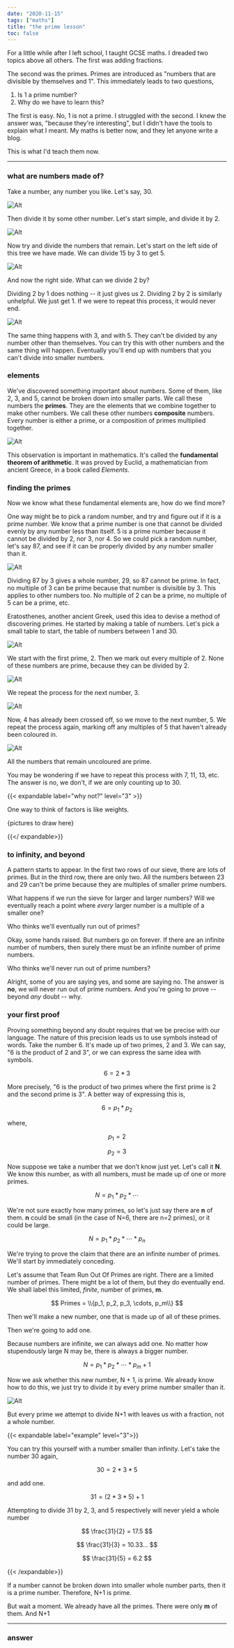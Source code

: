 ```yaml
---
date: "2020-11-15"
tags: ["maths"]
title: "the prime lesson"
toc: false
---
```


For a little while after I left school, I taught GCSE maths. I dreaded two topics above all others. The first was adding fractions. 

The second was the primes.  Primes are introduced as "numbers that are divisible by themselves and 1". This immediately leads to two questions,

1. Is 1 a prime number? 
2. Why do we have to learn this?

The first is easy. No, 1 is not a prime. I struggled with the second. I knew the answer was, "because they're interesting", but I didn't have the tools to explain what I meant. My maths is better now, and they let anyone write a blog.



This is what I'd teach them now.

---

### what are numbers made of?

Take a number, any number you like. Let's say, 30.

![Alt](/pictures/primes/prime_factor_tree_start.png#center)

Then divide it by some other number. Let's start simple, and divide it by 2.

![Alt](/pictures/primes/prime_factor_tree_begin.png#center)

Now try and divide the numbers that remain. Let's start on the left side of this tree we have made.  We can divide 15 by 3 to get 5.

![Alt](/pictures/primes/prime_factor_tree_middle.png#center)

And now the right side. What can we divide 2 by?

Dividing 2 by 1 does nothing -- it just gives us 2. Dividing 2 by 2 is similarly unhelpful. We just get 1. If we were to repeat this process, it would never end. 

![Alt](/pictures/primes/prime_factor_tree_ohno.png#center)

The same thing happens with 3, and with 5. They can't be divided by any number other than themselves. You can try this with other numbers and the same thing will happen. Eventually you'll end up with numbers that you can't divide into smaller numbers.



### elements

We've discovered something important about numbers. Some of them, like 2, 3, and 5, cannot be broken down into smaller parts. We call these numbers the **primes**. They are the elements that we combine together to make other numbers. We call these other numbers **composite** numbers. Every number is either a prime, or a composition of primes multiplied together. 

![Alt](/pictures/primes/composite_primes.png#center)

This observation is important in mathematics. It's called the **fundamental theorem of arithmetic**. It was proved by Euclid, a mathematician from ancient Greece, in a book called *Elements*.



### finding the primes

Now we know what these fundamental elements are, how do we find more?

One way might be to pick a random number, and try and figure out if it is a prime number. We know that a prime number is one that cannot be divided evenly by any number less than itself. 5 is a prime number because it cannot be divided by 2, nor 3, nor 4. So we could pick a random number, let's say 87, and see if it can be properly divided by any number smaller than it.

![Alt](/pictures/primes/prime_finding_division.png#center)

Dividing 87 by 3 gives a whole number, 29, so 87 cannot be prime. In fact, no multiple of 3 can be prime because that number is divisible by 3. This applies to other numbers too. No multiple of 2 can be a prime, no multiple of 5 can be a prime, etc. 

Eratosthenes, another ancient Greek, used this idea to devise a method of discovering primes. He started by making a table of numbers. Let's pick a small table to start, the table of numbers between 1 and 30.

![Alt](/pictures/primes/erastothenes_base.png#center)

We start with the first prime, 2. Then we mark out every multiple of 2. None of these numbers are prime, because they can be divided by 2. 

![Alt](/pictures/primes/erastothenes_twos.png#center)

We repeat the process for the next number, 3. 

![Alt](/pictures/primes/erastothenes_threes.png#center)

Now, 4 has already been crossed off, so we move to the next number, 5. We repeat the process again, marking off any multiples of 5 that haven't already been coloured in.

![Alt](/pictures/primes/erastothenes_fives.png#center)

All the numbers that remain uncoloured are prime. 

You may be wondering if we have to repeat this process with 7, 11, 13, etc. The answer is no, we don't, if we are only counting up to 30. 

{{< expandable label="why not?" level="3" >}}

One way to think of factors is like weights.

{pictures to draw here}



{{</ expandable>}}

### to infinity, and beyond

A pattern starts to appear. In the first two rows of our sieve, there are lots of primes. But in the third row, there are only two. All the numbers between 23 and 29 can't be prime because they are multiples of smaller prime numbers. 

What happens if we run the sieve for larger and larger numbers? Will we eventually reach a point where _every_ larger number is a multiple of a smaller one? 

Who thinks we'll eventually run out of primes?

Okay, some hands raised. But numbers go on forever. If there are an infinite number of numbers, then surely there must be an infinite number of prime numbers. 

Who thinks we'll never run out of prime numbers? 

Alright, some of you are saying yes, and some are saying no. The answer is **no**, we will never run out of prime numbers. And you're going to prove -- beyond _any_ doubt -- why.



### your first proof

Proving something beyond any doubt requires that we be precise with our language. The nature of this precision leads us to use symbols instead of words. Take the number 6. It's made up of two primes, 2 and 3.  We can say, "6 is the product of 2 and 3", or we can express the same idea with symbols.

$$ 6 = 2 * 3 $$

More precisely, "6 is the product of two primes where the first prime is 2 and the second prime is 3". A better way of expressing this is,

$$ 6 = p_1 * p_2 $$

where,

$$ p_1 = 2 $$

$$ p_2 = 3 $$

Now suppose we take a number that we don't know just yet. Let's call it **N**. We know this number, as with all numbers, must be made up of one or more primes. 

$$ N = p_1 * p_2 * \cdots $$ 

We're not sure exactly how many primes, so let's just say there are **n** of them. **n** could be small (in the case of N=6, there are n=2 primes), or it could be large.

$$ N = p_1 * p_2 * \cdots * p_n $$

We're trying to prove the claim that there are an infinite number of primes. We'll start by immediately conceding.

Let's assume that Team Run Out Of Primes are right. There are a limited number of primes. There might be a lot of them, but they do eventually end. We shall label this limited, *finite*, number of primes, **m**.

$$ Primes = \\{p_1, p_2, p_3, \cdots, p_m\\} $$

Then we'll make a new number, one that is made up of all of these primes. 



Then we're going to add one. 

Because numbers are infinite, we can always add one. No matter how stupendously large N may be, there is always a bigger number.

$$ N = p_1 * p_2 * \cdots * p_m + 1 $$

Now we ask whether this new number, N + 1, is prime. We already know how to do this, we just try to divide it by every prime number smaller than it. 

![Alt](/pictures/primes/prime_finding_division_proof.png#center)

But every prime we attempt to divide N+1 with leaves us with a fraction, not a whole number.

{{< expandable label="example" level="3">}}

You can try this yourself with a number smaller than infinity. Let's take the number 30 again,

$$ 30 = 2 * 3 * 5 $$

and add one.

$$ 31 = (2 * 3 * 5) + 1 $$

Attempting to divide 31 by 2, 3, and 5 respectively will never yield a whole number

$$ \frac{31}{2} = 17.5 $$

$$ \frac{31}{3} = 10.33... $$

$$ \frac{31}{5} = 6.2 $$

{{< /expandable>}}

If a number cannot be broken down into smaller whole number parts, then it is a prime number. Therefore, N+1 is prime.

But wait a moment. We already have all the primes. There were only **m** of them. And N+1 


---

### answer

